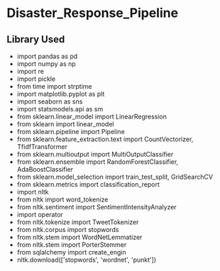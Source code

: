 # Disaster_Response_Pipeline

## Library Used
- import pandas as pd
- import numpy as np
- import re
- import pickle
- from time import strptime
- import matplotlib.pyplot as plt
- import seaborn as sns
- import statsmodels.api as sm
- from sklearn.linear_model import LinearRegression
- from sklearn import linear_model
- from sklearn.pipeline import Pipeline
- from sklearn.feature_extraction.text import CountVectorizer, TfidfTransformer
- from sklearn.multioutput import MultiOutputClassifier
- from sklearn.ensemble import RandomForestClassifier, AdaBoostClassifier
- from sklearn.model_selection import train_test_split, GridSearchCV
- from sklearn.metrics import classification_report
- import nltk
- from nltk import word_tokenize
- from nltk.sentiment import SentimentIntensityAnalyzer
- import operator
- from nltk.tokenize import TweetTokenizer
- from nltk.corpus import stopwords
- from nltk.stem import WordNetLemmatizer
- from nltk.stem import PorterStemmer
- from sqlalchemy import create_engin
- nltk.download(['stopwords', 'wordnet', 'punkt'])
